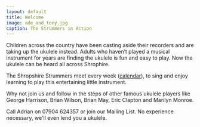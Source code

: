 ```yaml
---
layout: default
title: Welcome
image: ade_and_tony.jpg
caption: The Strummers in Action
---
```

Children across the country have been casting aside their recorders and are taking up the ukulele instead.  Adults who haven’t played a musical instrument for years are finding the ukulele is fun and easy to play.  Now the ukulele can be heard all across Shrophire.
 
The Shropshire Strummers meet every week ([calendar](/calendar)), to sing and enjoy learning to play this entertaining little instrument.
 
Why not join us and follow in the steps of other famous ukulele players like George Harrison, Brian Wilson, Brian May, Eric Clapton and Marilyn Monroe.
 
Call Adrian on 07904 624357 or join our Mailing List.  No experience necessary, we'll even lend you a ukulele.